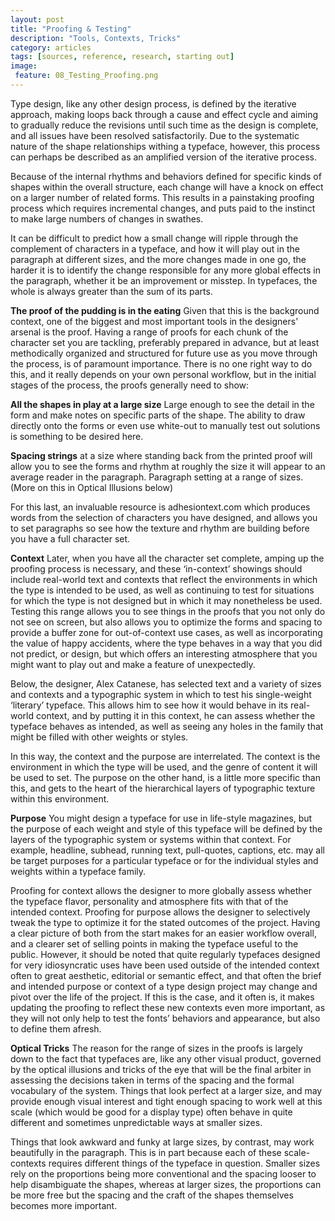 ```yaml
---
layout: post
title: "Proofing & Testing"
description: "Tools, Contexts, Tricks"
category: articles
tags: [sources, reference, research, starting out]
image: 
 feature: 08_Testing_Proofing.png
---
```


Type design, like any other design process, is defined by the iterative approach, making loops back through a cause and effect cycle and aiming to gradually reduce the revisions until such time as the design is complete, and all issues have been resolved satisfactorily. Due to the systematic nature of the shape relationships withing a typeface, however, this process can perhaps be described as an amplified version of the iterative process. 

Because of the internal rhythms and behaviors defined for specific kinds of shapes within the overall structure, each change will have a knock on effect on a larger number of related forms. This results in a painstaking proofing process which requires incremental changes, and puts paid to the instinct to make large numbers of changes in swathes. 

It can be difficult to predict how a small change will ripple through the complement of characters in a typeface, and how it will play out in the paragraph at different sizes, and the more changes made in one go, the harder it is to identify the change responsible for any more global effects in the paragraph, whether it be an improvement or misstep. In typefaces, the whole is always greater than the sum of its parts.

**The proof of the pudding is in the eating**
Given that this is the background context, one of the biggest and most important tools in the designers' arsenal is the proof. Having a range of proofs for each chunk of the character set you are tackling, preferably prepared in advance, but at least methodically organized and structured for future use as you move through the process, is of paramount importance. There is no one right way to do this, and it really depends on your own personal workflow, but in the initial stages of the process, the proofs generally need to show:

**All the shapes in play at a large size**
Large enough to see the detail in the form and make notes on specific parts of the shape. The ability to draw directly onto the forms or even use white-out to manually test out solutions is something to be desired here. 

**Spacing strings** at a size where standing back from the printed proof will allow you to see the forms and rhythm at roughly the size it will appear to an average reader in the paragraph. 
Paragraph setting at a range of sizes. (More on this in Optical Illusions below)

For this last, an invaluable resource is adhesiontext.com which produces words from the selection of characters you have designed, and allows you to set paragraphs so see how the texture and rhythm are building before you have a full character set. 

**Context**
Later, when you have all the character set complete, amping up the proofing process is necessary, and these ‘in-context’ showings should include real-world text and contexts that reflect the environments in which the type is intended to be used, as well as continuing to test for situations for which the type is not designed but in which it may nonetheless be used. Testing this range allows you to see things in the proofs that you not only do not see on screen, but also allows you to optimize the forms and spacing to provide a buffer zone for out-of-context use cases,  as well as incorporating the value of happy accidents, where the type behaves in a way that you did not predict, or design, but which offers an interesting atmosphere that you might want to play out and make a feature of unexpectedly. 

Below, the designer, Alex Catanese, has selected text and a variety of sizes and contexts and a typographic system in which to test his single-weight ‘literary’ typeface. This allows him to see how it would behave in its real-world context, and by putting it in this context, he can assess whether the typeface behaves as intended, as well as seeing any holes in the family that might be filled with other weights or styles.
	
	
In this way, the context and the purpose are interrelated. The context is the environment in which the type will be used, and the genre of content it will be used to set. The purpose on the other hand, is a little more specific than this, and gets to the heart of the hierarchical layers of typographic texture within this environment. 

**Purpose**
You might design a typeface for use in life-style magazines, but the purpose of each weight and style of this typeface will be defined by the layers of the typographic system or systems within that context. For example, headline, subhead, running text, pull-quotes, captions, etc. may all be target purposes for a particular typeface or for the individual styles and weights within a typeface family. 

Proofing for context allows the designer to more globally assess whether the typeface flavor, personality and atmosphere fits with that of the intended context. Proofing for purpose allows the designer to selectively tweak the type to optimize it for the stated outcomes of the project. Having a clear picture of both from the start makes for an easier workflow overall, and a clearer set of selling points in making the typeface useful to the public. However, it should be noted that quite regularly typefaces designed for very idiosyncratic uses have been used outside of the intended context often to great aesthetic, editorial or semantic effect, and that often the brief and intended purpose or context of a type design project may change and pivot over the life of the project. If this is the case, and it often is, it makes updating the proofing to reflect these new contexts even more important, as they will not only help to test the fonts’ behaviors and appearance, but also to define them afresh.

**Optical Tricks**
The reason for the range of sizes in the proofs is largely down to the fact that typefaces are, like any other visual product, governed by the optical illusions and tricks of the eye that will be the final arbiter in assessing the decisions taken in terms of the spacing and the formal vocabulary of the system. Things that look perfect at a larger size, and may provide enough visual interest and tight enough spacing to work well at this scale (which would be good for a display type) often behave in quite different and sometimes unpredictable ways at smaller sizes. 

Things that look awkward and funky at large sizes, by contrast, may work beautifully in the paragraph. This is in part because each of these scale-contexts requires different things of the typeface in question. Smaller sizes rely on the proportions being more conventional and the spacing looser to help disambiguate the shapes, whereas at larger sizes, the proportions can be more free but the spacing and the craft of the shapes themselves becomes more important.
